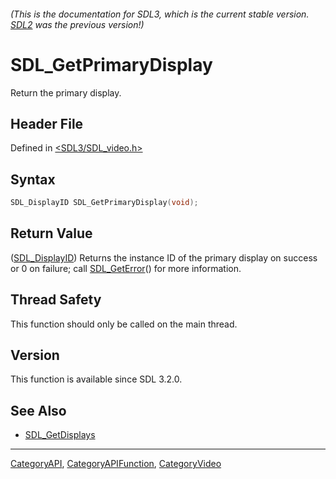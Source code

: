 ###### (This is the documentation for SDL3, which is the current stable version. [SDL2](https://wiki.libsdl.org/SDL2/) was the previous version!)
# SDL_GetPrimaryDisplay

Return the primary display.

## Header File

Defined in [<SDL3/SDL_video.h>](https://github.com/libsdl-org/SDL/blob/main/include/SDL3/SDL_video.h)

## Syntax

```c
SDL_DisplayID SDL_GetPrimaryDisplay(void);
```

## Return Value

([SDL_DisplayID](SDL_DisplayID)) Returns the instance ID of the primary
display on success or 0 on failure; call [SDL_GetError](SDL_GetError)() for
more information.

## Thread Safety

This function should only be called on the main thread.

## Version

This function is available since SDL 3.2.0.

## See Also

- [SDL_GetDisplays](SDL_GetDisplays)

----
[CategoryAPI](CategoryAPI), [CategoryAPIFunction](CategoryAPIFunction), [CategoryVideo](CategoryVideo)

